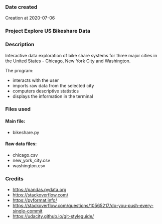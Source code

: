 ### Date created
Creation at 2020-07-06

### Project __Explore US Bikeshare Data__


### Description
Interactive data exploration of bike share systems for three major cities in the United States - Chicago, New York City and Washington.

The program:
  * interacts with the user
  * imports raw data from the selected city
  * computers descriptive statistics
  * displays the information in the terminal

### Files used
#### Main file:
  * bikeshare.py

#### Raw data files:
  * chicago.csv
  * new_york_city.csv
  * washington.csv

### Credits
  * https://pandas.pydata.org
  * https://stackoverflow.com/
  * https://pyformat.info/
  * https://stackoverflow.com/questions/10565217/do-you-push-every-single-commit
  * https://udacity.github.io/git-styleguide/
